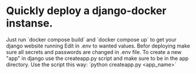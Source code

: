 # Quickly deploy a django-docker instanse.
Just run ´docker compose build´ and ´docker compose up´ to get your django website running
Edit in .env to wanted values. Befor deploying make sure all secrets and passwords are changed in .env file.
To create a new "app" in django use the createapp.py script and make sure to be in the app directory. Use the script this way: ´python createapp.py <app_name>´
